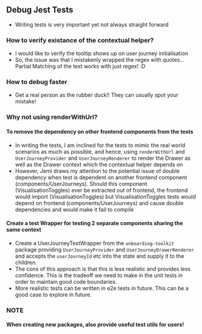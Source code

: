## Debug Jest Tests
- Writing tests is very important yet not always straight forward
### How to verify existance of the contextual helper?
- I would like to verify the tooltip shows up on user journey initialisation
- So, the issue was that I mistakenly wrapped the regex with quotes... Partial Matching of the text works with just regex! :D

### How to debug faster
- Get a real person as the rubber duck!! They can usually spot your mistake!

### Why not using renderWithUrl?
#### To remove the dependency on other frontend components from the tests
- In writing the tests, I am inclined for the tests to mimic the real world scenarios as much as possible, and hence, using `renderWithUrl` and `UserJourneyProvider` and `UserJourneyRenderer` to render the Drawer as well as the Drawer context which the contextual helper depends on
- However, Jemi draws my attention to the potential issue of double dependency when test is dependent on another frontend component (components/UserJourneys). Should this component (VisualisationToggles) ever be extracted out of frontend, the frontend would import (VisualisationToggles) but VisualisationToggles tests would depend on frontend (components/UserJourneys) and cause double dependencies and would make it fail to compile
#### Create a test Wrapper for testing 2 separate components sharing the same context
- Create a UserJourneyTestWrapper from the `onboarding-toolkit` package providing `UserJourneyProvider` and `UserJourneyDrawerRenderer`  and accepts the `userJourneyId` etc into the state and supply it to the children.
- The cons of this approach is that this is less realistic and provides less confidence. This is the tradeoff we need to make in the unit tests in order to maintain good code boundaries. 
- More realistic tests can be written in e2e tests in future. This can be a good case to explore in future.

### NOTE
#### When creating new packages, also provide useful test utils for users!

